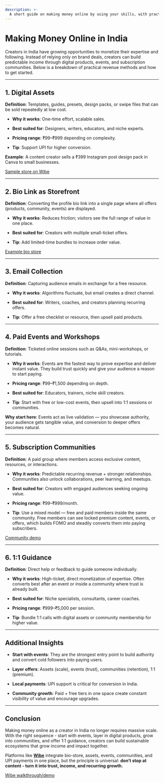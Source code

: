 ```yaml
---
description: >-
  A short guide on making money online by using your skills, with practical steps to start and grow income in the Indian context.
---
```


# Making Money Online in India

Creators in India have growing opportunities to monetize their expertise and following. Instead of relying only on brand deals, creators can build predictable income through digital products, events, and subscription communities. Below is a breakdown of practical revenue methods and how to get started.

---

## 1. Digital Assets

**Definition**: Templates, guides, presets, design packs, or swipe files that can be sold repeatedly at low cost.

- **Why it works**: One-time effort, scalable sales.
  
- **Best suited for**: Designers, writers, educators, and niche experts.
  
- **Pricing range**: ₹99–₹999 depending on complexity.
  
- **Tip**: Support UPI for higher conversion.
  

**Example**: A content creator sells a ₹399 Instagram post design pack in Canva to small businesses.

[Sample store on Wibe](https://app.wibe.so/store/7c792d5c-ee59-4e56-9e20-2b16c224165b)

---

## 2. Bio Link as Storefront

**Definition**: Converting the profile bio link into a single page where all offers (products, community, events) are displayed.

- **Why it works**: Reduces friction; visitors see the full range of value in one place.
  
- **Best suited for**: Creators with multiple small-ticket offers.
  
- **Tip**: Add limited-time bundles to increase order value.
  

[Example bio store](https://www.wibe.so/wibe)

---

## 3. Email Collection

**Definition**: Capturing audience emails in exchange for a free resource.

- **Why it works**: Algorithms fluctuate, but email creates a direct channel.
  
- **Best suited for**: Writers, coaches, and creators planning recurring offers.
  
- **Tip**: Offer a free checklist or resource, then upsell paid products.
  

---

## 4. Paid Events and Workshops

**Definition**: Ticketed online sessions such as Q&As, mini-workshops, or tutorials.

- **Why it works**: Events are the fastest way to prove expertise and deliver instant value. They build trust quickly and give your audience a reason to start paying.
  
- **Pricing range**: ₹99–₹1,500 depending on depth.
  
- **Best suited for**: Educators, trainers, niche skill creators.
  
- **Tip**: Start with free or low-cost events, then upsell into 1:1 sessions or communities.
  

**Why start here**: Events act as live validation — you showcase authority, your audience gets tangible value, and conversion to deeper offers becomes natural.

---

## 5. Subscription Communities

**Definition**: A paid group where members access exclusive content, resources, or interactions.

- **Why it works**: Predictable recurring revenue + stronger relationships. Communities also unlock collaborations, peer learning, and meetups.
  
- **Best suited for**: Creators with engaged audiences seeking ongoing value.
  
- **Pricing range**: ₹99–₹999/month.
  
- **Tip**: Use a mixed model — free and paid members inside the same community. Free members can see locked premium content, events, or offers, which builds FOMO and steadily converts them into paying subscribers.
  

[Community demo](https://wibe.so/community/invite/fa7e5864-9cf0-45f2-ae6c-59c984d9f4d0)

---

## 6. 1:1 Guidance

**Definition**: Direct help or feedback to guide someone individually.

- **Why it works**: High-ticket, direct monetization of expertise. Often converts best after an event or inside a community where trust is already built.
  
- **Best suited for**: Niche specialists, consultants, career coaches.
  
- **Pricing range**: ₹999–₹5,000 per session.
  
- **Tip**: Bundle 1:1 calls with digital assets or community membership for higher value.
  

---

## Additional Insights

- **Start with events**: They are the strongest entry point to build authority and convert cold followers into paying users.
  
- **Layer offers**: Assets (scale), events (trust), communities (retention), 1:1 (premium).
  
- **Local payments**: UPI support is critical for conversion in India.
  
- **Community growth**: Paid + free tiers in one space create constant visibility of value and encourage upgrades.
  

---

## Conclusion

Making money online as a creator in India no longer requires massive scale. With the right sequence - start with events, layer in digital products, grow into communities, and offer 1:1 guidance, creators can build sustainable ecosystems that grow income and impact together.

Platforms like **[Wibe](https://www.wibe.so/)** integrate bio-store, assets, events, communities, and UPI payments in one place, but the principle is universal: **don’t stop at content - turn it into trust, income, and recurring growth.**

[Wibe walkthrough/demo](https://youtu.be/JXSdzbWFDes)
